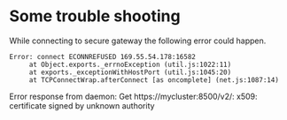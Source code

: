 # Some trouble shooting

While connecting to secure gateway the following error could happen.
```
Error: connect ECONNREFUSED 169.55.54.178:16582
     at Object.exports._errnoException (util.js:1022:11)
     at exports._exceptionWithHostPort (util.js:1045:20)
     at TCPConnectWrap.afterConnect [as oncomplete] (net.js:1087:14)
```


Error response from daemon: Get https://mycluster:8500/v2/: x509: certificate signed by unknown authority
